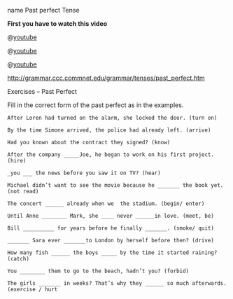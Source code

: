 name Past perfect Tense

**First you have to watch this video**


@[youtube](YLBAjBD32j4)

@[youtube](3Dniu44rU7o)

@[youtube](9QU5bqql8Kg)

http://grammar.ccc.commnet.edu/grammar/tenses/past_perfect.htm

Exercises – Past Perfect

Fill in the correct form of the past perfect as in the examples.



    After Loren had turned on the alarm, she locked the door. (turn on)

    By the time Simone arrived, the police had already left. (arrive)

    Had you known about the contract they signed? (know)

    After the company _____Joe, he began to work on his first project. (hire)

    _you ___ the news before you saw it on TV? (hear)

    Michael didn’t want to see the movie because he _______ the book yet. (not read)

    The concert ______ already when we  the stadium. (begin/ enter)

    Until Anne ________ Mark, she ____ never ______in love. (meet, be)

    Bill __________ for years before he finally _______. (smoke/ quit)

    _______ Sara ever _______to London by herself before then? (drive)

    How many fish ______ the boys _____ by the time it started raining? (catch)

    You ________ them to go to the beach, hadn’t you? (forbid)

    The girls _______ in weeks? That’s why they ______ so much afterwards. (exercise / hurt
